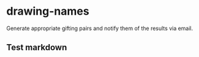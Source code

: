 # drawing-names
Generate appropriate gifting pairs and notify them of the results via email.

## Test markdown
